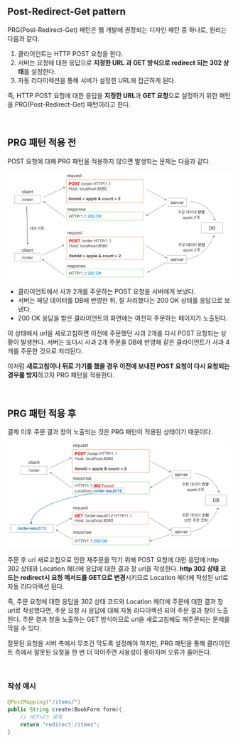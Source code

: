 ## Post-Redirect-Get pattern

PRG(Post-Redirect-Get) 패턴은 웹 개발에 권장되는 디자인 패턴 중 하나로, 원리는 다음과 같다.

1. 클라이언트는 HTTP POST 요청을 한다.
2. 서버는 요청에 대한 응답으로 **지정한 URL 과 GET 방식으로 redirect 되는 302 상태**를 설정한다.
3. 자동 리다이렉션을 통해 서버가 설정한 URL에 접근하게 된다.

즉, HTTP POST 요청에 대한 응답을 **지정한 URL**과 **GET 요청**으로 설정하기 위한 패턴을 PRG(Post-Redirect-Get) 패턴이라고 한다.

<br>

## PRG 패턴 적용 전

POST 요청에 대해 PRG 패턴을 적용하지 않으면 발생되는 문제는 다음과 같다.

![png](/_img/design-pattern/before_applying_prg_pattern.png)

- 클라이언트에서 사과 2개를 주문하는 POST 요청을 서버에게 보냈다.
- 서버는 해당 데이터를 DB에 반영한 뒤, 잘 처리했다는 200 OK 상태를 응답으로 보낸다.
- 200 OK 응답을 받은 클라이언트의 화면에는 여전히 주문하는 페이지가 노출된다.

이 상태에서 url을 새로고침하면 이전에 주문했던 사과 2개를 다시 POST 요청되는 상황이 발생한다. 서버는 또다시 사과 2개 주문을 DB에 반영해 같은 클라이언트가 사과 4개를 주문한 것으로 처리된다.

이처럼 **새로고침이나 뒤로 가기를 했을 경우 이전에 보내진 POST 요청이 다시 요청되는 경우를 방지**하고자 PRG 패턴을 적용한다.

<br>

## PRG 패턴 적용 후

결제 이후 주문 결과 창이 노출되는 것은 PRG 패턴이 적용된 상태이기 때문이다.

![png](/_img/design-pattern/after_applying_prg_pattern.png)

주문 후 url 새로고침으로 인한 재주문을 막기 위해 POST 요청에 대한 응답에 http 302 상태와 Location 헤더에 응답에 대한 결과 창 url을 작성한다. **http 302 상태 코드는 redirect시 요청 메서드를 GET으로 변경**시키므로 Location 헤더에 작성된 url로 자동 리다이렉션 된다.

즉, 주문 요청에 대한 응답을 302 상태 코드와 Location 헤더에 주문에 대한 결과 창 url로 작성했다면, 주문 요청 시 응답에 대해 자동 라다이렉션 되어 주문 결과 창이 노출된다. 주문 결과 창을 노출하는 GET 방식이므로 url을 새로고침해도 재주문되는 문제를 막을 수 있다.

잘못된 요청을 서버 측에서 무조건 막도록 설정해야 하지만, PRG 패턴을 통해 클라이언트 측에서 잘못된 요청을 한 번 더 막아주면 사용성이 좋아지며 오류가 줄어든다.

<br>

### 작성 예시

```java
@PostMapping("/items/")
public String create(BookForm form){
    // 비즈니스 로직
    return "redirect:/items";
}
```